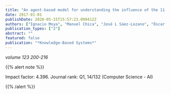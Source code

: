 ```yaml
---
title: "An agent-based model for understanding the influence of the 11-M terrorist attacks on the 2004 Spanish elections"
date: 2017-01-01
publishDate: 2020-05-15T15:57:23.099412Z
authors: ["Ignacio Moya", "Manuel Chica", "José L Sáez-Lozano", "Óscar Cordón"]
publication_types: ["2"]
abstract: ""
featured: false
publication: "*Knowledge-Based Systems*"
---
```



_volume 123 200-216_


{{% alert note %}}

Impact factor: 4.396. Journal rank: Q1, 14/132 (Computer Science - AI)

{{% /alert %}}
